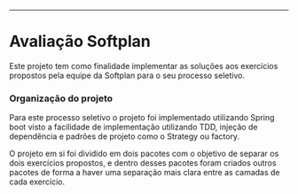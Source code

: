 ___
# Avaliação Softplan
Este projeto tem como finalidade implementar as soluções aos exercícios propostos pela equipe da Softplan para o seu processo seletivo.


### Organização do projeto
Para este processo seletivo o projeto foi implementado utilizando Spring boot visto a facilidade de implementação utilizando TDD, injeção de
dependência e padrões de projeto como o Strategy ou factory.

O projeto em si foi dividido em dois pacotes com o objetivo de separar os dois exercícios propostos, e dentro desses pacotes foram criados outros pacotes de forma a haver uma separação mais clara entre as camadas de cada exercício.
